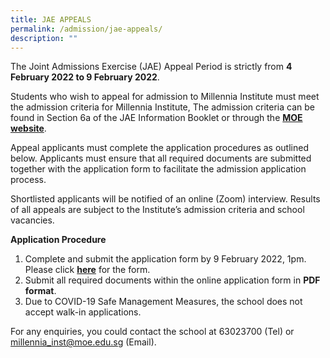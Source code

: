 ```yaml
---
title: JAE APPEALS
permalink: /admission/jae-appeals/
description: ""
---
```

<p>The Joint Admissions Exercise (JAE) Appeal Period is strictly from&nbsp;<strong>4 February 2022 to 9 February 2022</strong>.</p>
<p>Students who wish to appeal for admission to Millennia Institute must meet the admission criteria for Millennia Institute, The admission criteria can be found in Section 6a of the JAE Information Booklet or through the&nbsp;<a href="https://www.moe.gov.sg/post-secondary/admissions/jae/admission-criteria/#L1R4" target="_blank" rel="noopener"><strong>MOE website</strong></a>.</p>
<p>Appeal applicants must complete the application procedures as outlined below. Applicants must ensure that all required documents are submitted together with the application form to facilitate the admission application process.</p>
<p>Shortlisted applicants will be notified of an online (Zoom) interview. Results of all appeals are subject to the Institute&rsquo;s admission criteria and school vacancies.</p>
<p><strong>Application Procedure</strong></p>
<ol>
<li>Complete and submit the application form by 9 February 2022, 1pm. Please click <a href="https://go.gov.sg/8sgc9r" target="_blank" rel="noopener"><strong>here</strong></a>&nbsp;for the form.</li>
<li>Submit all required documents within the online application form in <strong>PDF format</strong>.</li>
<li>Due to COVID-19 Safe Management Measures, the school does not accept walk-in applications.</li>
</ol>
<p>For any enquiries, you could contact the school at 63023700 (Tel) or <a href="mailto:millennia_inst@moe.edu.sg" target="">millennia_inst@moe.edu.sg</a>&nbsp;(Email).</p>